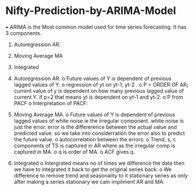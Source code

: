 # Nifty-Prediction-by-ARIMA-Model

•	ARIMA is the Most common model used for time series forecasting. It has 3 components.
1.	Autoregression AR. 
2.	Moving Average MA
3.	Integrated

1.	Autoregression AR.
o	Future values of Y is dependent of previous lagged values of Y.
o	regression of yt on yt-1, yt-2 .
o	P = ORDER OF AR; current value of y is dependent on how many previous lagged value of current Y. if p=2 that means yt is dependent on yt-1 and yt-2.
o	P from PACF 
o	Interpretation of PACF: 
2.	Moving Average MA.
o	Future values of Y is dependent of previous lagged values of white noise ie the irregular component. white noise is just  the error. error is the differerence between the actual value and predicted value. so we take into considerration the error also to predict the future value.
o	autocorrelation between the errors.
o	Trend, s, c components of TS is captured in AR where as the irregular comp is captured in MA.
o	q is order of MA.
o	ACF gives q.

3.	Integrated
o	Intergrated means no of times we difference the data then we have to integrated it back to get the original series back.
o	We difference to remove trend and seasonality to it stationary series as only after making a series stationary we cam impliment AR and MA.
